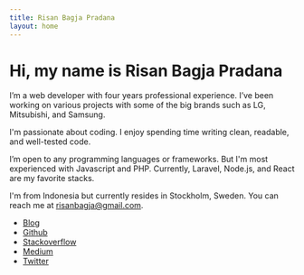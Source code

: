 ```yaml
---
title: Risan Bagja Pradana
layout: home
---
```

# Hi, my name is Risan Bagja Pradana

I’m a web developer with four years professional experience. I’ve been working
on various projects with some of the big brands such as LG, Mitsubishi, and
Samsung.

I'm passionate about coding. I enjoy spending time writing clean, readable, and
well-tested code.

I’m open to any programming languages or frameworks. But I'm most experienced
with Javascript and PHP. Currently, Laravel, Node.js, and React are my favorite
stacks.

I'm from Indonesia but currently resides in Stockholm, Sweden. You can reach me
at [risanbagja@gmail.com](mailto:risanbagja@gmail.com).

* [Blog](blog)
* [Github](https://github.com/risan)
* [Stackoverflow](https://stackoverflow.com/users/5138222)
* [Medium](https://medium.com/risan)
* [Twitter](https://twitter.com/risanbagja)

